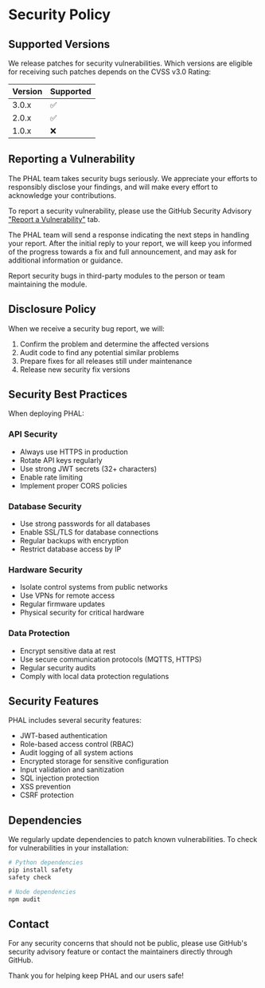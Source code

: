 # Security Policy

## Supported Versions

We release patches for security vulnerabilities. Which versions are eligible for receiving such patches depends on the CVSS v3.0 Rating:

| Version | Supported          |
| ------- | ------------------ |
| 3.0.x   | :white_check_mark: |
| 2.0.x   | :white_check_mark: |
| 1.0.x   | :x:                |

## Reporting a Vulnerability

The PHAL team takes security bugs seriously. We appreciate your efforts to responsibly disclose your findings, and will make every effort to acknowledge your contributions.

To report a security vulnerability, please use the GitHub Security Advisory ["Report a Vulnerability"](https://github.com/HydroFarmerJason/PHAL/security/advisories/new) tab.

The PHAL team will send a response indicating the next steps in handling your report. After the initial reply to your report, we will keep you informed of the progress towards a fix and full announcement, and may ask for additional information or guidance.

Report security bugs in third-party modules to the person or team maintaining the module.

## Disclosure Policy

When we receive a security bug report, we will:

1. Confirm the problem and determine the affected versions
2. Audit code to find any potential similar problems
3. Prepare fixes for all releases still under maintenance
4. Release new security fix versions

## Security Best Practices

When deploying PHAL:

### API Security
- Always use HTTPS in production
- Rotate API keys regularly
- Use strong JWT secrets (32+ characters)
- Enable rate limiting
- Implement proper CORS policies

### Database Security
- Use strong passwords for all databases
- Enable SSL/TLS for database connections
- Regular backups with encryption
- Restrict database access by IP

### Hardware Security
- Isolate control systems from public networks
- Use VPNs for remote access
- Regular firmware updates
- Physical security for critical hardware

### Data Protection
- Encrypt sensitive data at rest
- Use secure communication protocols (MQTTS, HTTPS)
- Regular security audits
- Comply with local data protection regulations

## Security Features

PHAL includes several security features:

- JWT-based authentication
- Role-based access control (RBAC)
- Audit logging of all system actions
- Encrypted storage for sensitive configuration
- Input validation and sanitization
- SQL injection protection
- XSS prevention
- CSRF protection

## Dependencies

We regularly update dependencies to patch known vulnerabilities. To check for vulnerabilities in your installation:

```bash
# Python dependencies
pip install safety
safety check

# Node dependencies
npm audit
```

## Contact

For any security concerns that should not be public, please use GitHub's security advisory feature or contact the maintainers directly through GitHub.

Thank you for helping keep PHAL and our users safe!

